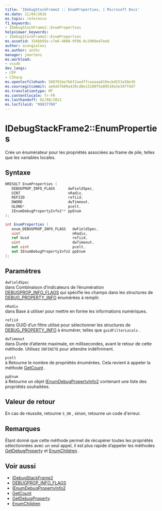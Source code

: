 ```yaml
---
title: 'IDebugStackFrame2 :: EnumProperties, | Microsoft Docs'
ms.date: 11/04/2016
ms.topic: reference
f1_keywords:
- IDebugStackFrame2::EnumProperties
helpviewer_keywords:
- IDebugStackFrame2::EnumProperties
ms.assetid: 334bb95e-c7e0-4008-9f06-8c3999e47ee8
author: acangialosi
ms.author: anthc
manager: jmartens
ms.workload:
- vssdk
dev_langs:
- CPP
- CSharp
ms.openlocfilehash: 500701be7b6f2aedffceaaaa819ecbd253a58e36
ms.sourcegitcommit: ae6d47b09a439cd0e13180f5e89510e3e347fd47
ms.translationtype: MT
ms.contentlocale: fr-FR
ms.lasthandoff: 02/08/2021
ms.locfileid: "99837708"
---
```

# <a name="idebugstackframe2enumproperties"></a>IDebugStackFrame2::EnumProperties
Crée un énumérateur pour les propriétés associées au frame de pile, telles que les variables locales.

## <a name="syntax"></a>Syntaxe

```cpp
HRESULT EnumProperties ( 
   DEBUGPROP_INFO_FLAGS      dwFieldSpec,
   UINT                      nRadix,
   REFIID                    refiid,
   DWORD                     dwTimeout,
   ULONG*                    pcelt,
   IEnumDebugPropertyInfo2** ppEnum
);
```

```csharp
int EnumProperties ( 
   enum_DEBUGPROP_INFO_FLAGS   dwFieldSpec,
   uint                        nRadix,
   ref Guid                    refiid,
   uint                        dwTimeout,
   out uint                    pcelt,
   out IEnumDebugPropertyInfo2 ppEnum
);
```

## <a name="parameters"></a>Paramètres
`dwFieldSpec`\
dans Combinaison d’indicateurs de l’énumération [DEBUGPROP_INFO_FLAGS](../../../extensibility/debugger/reference/debugprop-info-flags.md) qui spécifie les champs dans les structures de [DEBUG_PROPERTY_INFO](../../../extensibility/debugger/reference/debug-property-info.md) énumérées à remplir.

`nRadix`\
dans Base à utiliser pour mettre en forme les informations numériques.

`refiid`\
dans GUID d’un filtre utilisé pour sélectionner les structures de [DEBUG_PROPERTY_INFO](../../../extensibility/debugger/reference/debug-property-info.md) à énumérer, telles que `guidFilterLocals` .

`dwTimeout`\
dans Durée d’attente maximale, en millisecondes, avant le retour de cette méthode. Utilisez `INFINITE` pour attendre indéfiniment.

`pcelt`\
à Retourne le nombre de propriétés énumérées. Cela revient à appeler la méthode [GetCount](../../../extensibility/debugger/reference/ienumdebugpropertyinfo2-getcount.md) .

`ppEnum`\
à Retourne un objet [IEnumDebugPropertyInfo2](../../../extensibility/debugger/reference/ienumdebugpropertyinfo2.md) contenant une liste des propriétés souhaitées.

## <a name="return-value"></a>Valeur de retour
 En cas de réussite, retourne `S_OK` , sinon, retourne un code d'erreur.

## <a name="remarks"></a>Remarques
 Étant donné que cette méthode permet de récupérer toutes les propriétés sélectionnées avec un seul appel, il est plus rapide d’appeler les méthodes [GetDebugProperty](../../../extensibility/debugger/reference/idebugstackframe2-getdebugproperty.md) et [EnumChildren](../../../extensibility/debugger/reference/idebugproperty2-enumchildren.md) .

## <a name="see-also"></a>Voir aussi
- [IDebugStackFrame2](../../../extensibility/debugger/reference/idebugstackframe2.md)
- [DEBUGPROP_INFO_FLAGS](../../../extensibility/debugger/reference/debugprop-info-flags.md)
- [IEnumDebugPropertyInfo2](../../../extensibility/debugger/reference/ienumdebugpropertyinfo2.md)
- [GetCount](../../../extensibility/debugger/reference/ienumdebugpropertyinfo2-getcount.md)
- [GetDebugProperty](../../../extensibility/debugger/reference/idebugstackframe2-getdebugproperty.md)
- [EnumChildren](../../../extensibility/debugger/reference/idebugproperty2-enumchildren.md)
